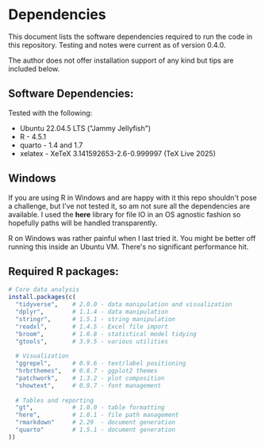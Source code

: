 # Dependencies

This document lists the software dependencies required to run the code in this repository. Testing and notes were current as of version 0.4.0.

The author does not offer installation support of any kind but tips are included below.

## Software Dependencies:

Tested with the following:

-   Ubuntu 22.04.5 LTS ("Jammy Jellyfish")
-   R - 4.5.1
-   quarto - 1.4 and 1.7
-   xelatex - XeTeX 3.141592653-2.6-0.999997 (TeX Live 2025)

## Windows

If you are using R in Windows and are happy with it this repo shouldn't pose a challenge, but I've not tested it, so am not sure all the dependencies are available. I used the **here** library for file IO in an OS agnostic fashion so hopefully paths will be handled transparently.

R on Windows was rather painful when I last tried it. You might be better off running this inside an Ubuntu VM. There's no significant performance hit.

## Required R packages:

``` r
# Core data analysis
install.packages(c(
  "tidyverse",    # 2.0.0 - data manipulation and visualization
  "dplyr",        # 1.1.4 - data manipulation 
  "stringr",      # 1.5.1 - string manipulation
  "readxl",       # 1.4.5 - Excel file import
  "broom",        # 1.0.8 - statistical model tidying
  "gtools",       # 3.9.5 - various utilities
  
  # Visualization
  "ggrepel",      # 0.9.6 - text/label positioning
  "hrbrthemes",   # 0.8.7 - ggplot2 themes
  "patchwork",    # 1.3.2 - plot composition
  "showtext",     # 0.9.7 - font management
  
  # Tables and reporting
  "gt",           # 1.0.0 - table formatting
  "here",         # 1.0.1 - file path management
  "rmarkdown"     # 2.29  - document generation
  "quarto"        # 1.5.1 - document generation
))
```
